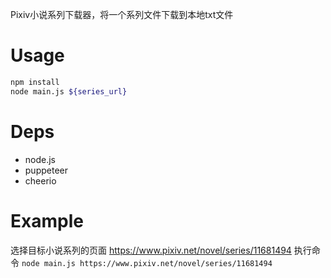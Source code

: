 
Pixiv小说系列下载器，将一个系列文件下载到本地txt文件

# Usage

```bash
npm install
node main.js ${series_url}
```

# Deps
- node.js
- puppeteer
- cheerio

# Example
选择目标小说系列的页面
https://www.pixiv.net/novel/series/11681494
执行命令 `node main.js https://www.pixiv.net/novel/series/11681494`

